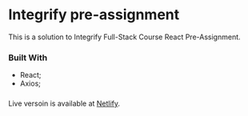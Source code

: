 # Integrify pre-assignment

This is a solution to Integrify Full-Stack Course React Pre-Assignment.

### Built With

- React;
- Axios;

###

Live versoin is available at [Netlify](https://integrify-assignment2022.netlify.app/ "Netlify").
